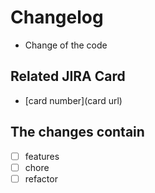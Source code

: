 # Changelog

- Change of the code

## Related JIRA Card

- [card number](card url)

## The changes contain

- [ ] features
- [ ] chore
- [ ] refactor
